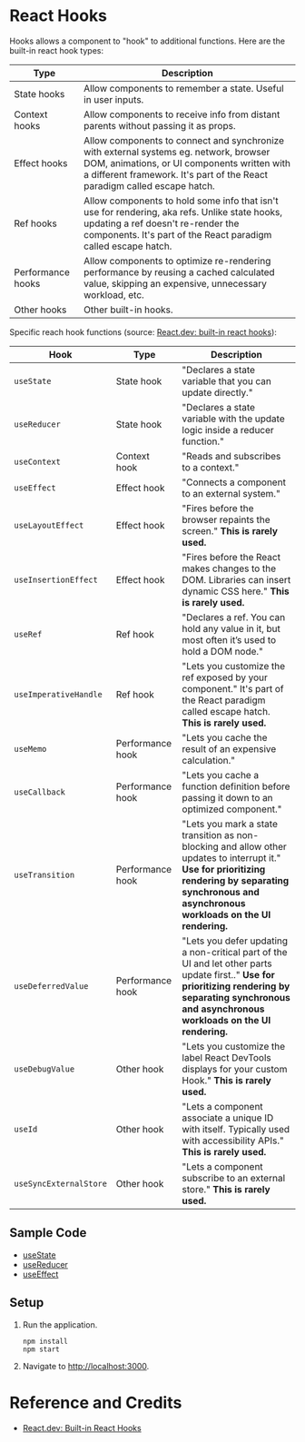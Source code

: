 # React Hooks

Hooks allows a component to "hook" to additional functions. Here are the built-in react hook types:

| Type              | Description                                                                                                                                                                                                        |
|-------------------|--------------------------------------------------------------------------------------------------------------------------------------------------------------------------------------------------------------------|
| State hooks       | Allow components to remember a state. Useful in user inputs.                                                                                                                                                       |
| Context hooks     | Allow components to receive info from distant parents without passing it as props.                                                                                                                                 |
| Effect hooks      | Allow components to connect and synchronize with external systems eg. network, browser DOM, animations, or UI components written with a different framework.  It's part of the React paradigm called escape hatch. |
| Ref hooks         | Allow components to hold some info that isn't use for rendering, aka refs. Unlike state hooks, updating a ref doesn't re-render the components.  It's part of the React paradigm called escape hatch.              |
| Performance hooks | Allow components to optimize re-rendering performance by reusing a cached calculated value, skipping an expensive, unnecessary workload, etc.                                                                      |
| Other hooks       | Other built-in hooks.                                                                                                                                                                                              |


Specific reach hook functions (source: [React.dev: built-in react hooks](https://react.dev/reference/react)):

| Hook                   | Type             | Description                                                                                                                                                                                              |
|------------------------|------------------|----------------------------------------------------------------------------------------------------------------------------------------------------------------------------------------------------------|
| `useState`             | State hook       | "Declares a state variable that you can update directly."                                                                                                                                                |
| `useReducer`           | State hook       | "Declares a state variable with the update logic inside a reducer function."                                                                                                                             |
| `useContext`           | Context hook     | "Reads and subscribes to a context."                                                                                                                                                                     |
| `useEffect`            | Effect hook      | "Connects a component to an external system."                                                                                                                                                            |
| `useLayoutEffect`      | Effect hook      | "Fires before the browser repaints the screen." **This is rarely used.**                                                                                                                                 |
| `useInsertionEffect`   | Effect hook      | "Fires before the React makes changes to the DOM. Libraries can insert dynamic CSS here." **This is rarely used.**                                                                                       |
| `useRef`               | Ref hook         | "Declares a ref. You can hold any value in it, but most often it’s used to hold a DOM node."                                                                                                             |
| `useImperativeHandle`  | Ref hook         | "Lets you customize the ref exposed by your component." It's part of the React paradigm called escape hatch. **This is rarely used.**                                                                    |
| `useMemo`              | Performance hook | "Lets you cache the result of an expensive calculation."                                                                                                                                                 |
| `useCallback`          | Performance hook | "Lets you cache a function definition before passing it down to an optimized component."                                                                                                                 |
| `useTransition`        | Performance hook | "Lets you mark a state transition as non-blocking and allow other updates to interrupt it." **Use for prioritizing rendering by separating synchronous and asynchronous workloads on the UI rendering.** |
| `useDeferredValue`     | Performance hook | "Lets you defer updating a non-critical part of the UI and let other parts update first.." **Use for prioritizing rendering by separating synchronous and asynchronous workloads on the UI rendering.**  |
| `useDebugValue`        | Other hook       | "Lets you customize the label React DevTools displays for your custom Hook." **This is rarely used.**                                                                                                    |
| `useId`                | Other hook       | "Lets a component associate a unique ID with itself. Typically used with accessibility APIs." **This is rarely used.**                                                                                   |
| `useSyncExternalStore` | Other hook       | "Lets a component subscribe to an external store." **This is rarely used.**                                                                                                                              |
## Sample Code

* [useState](src/use-state)
* [useReducer](src/use-reducer)
* [useEffect](src/use-effect)

## Setup

1. Run the application.

   ```shell
   npm install
   npm start
   ```

1. Navigate to <http://localhost:3000>.

# Reference and Credits

* [React.dev: Built-in React Hooks](https://react.dev/reference/react)
